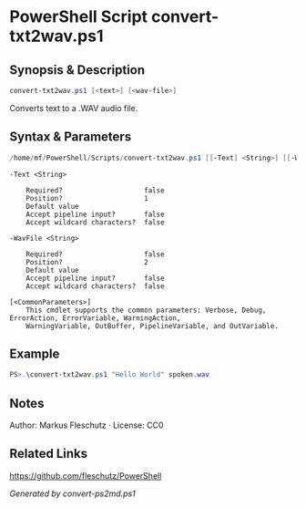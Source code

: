 # PowerShell Script convert-txt2wav.ps1

## Synopsis & Description
```powershell
convert-txt2wav.ps1 [<text>] [<wav-file>]
```

Converts text to a .WAV audio file.

## Syntax & Parameters
```powershell
/home/mf/PowerShell/Scripts/convert-txt2wav.ps1 [[-Text] <String>] [[-WavFile] <String>] [<CommonParameters>]
```

```
-Text <String>
    
    Required?                    false
    Position?                    1
    Default value                
    Accept pipeline input?       false
    Accept wildcard characters?  false
```

```
-WavFile <String>
    
    Required?                    false
    Position?                    2
    Default value                
    Accept pipeline input?       false
    Accept wildcard characters?  false
```

```
[<CommonParameters>]
    This cmdlet supports the common parameters: Verbose, Debug, ErrorAction, ErrorVariable, WarningAction, 
    WarningVariable, OutBuffer, PipelineVariable, and OutVariable.
```

## Example
```powershell
PS>.\convert-txt2wav.ps1 "Hello World" spoken.wav
```


## Notes
Author: Markus Fleschutz · License: CC0

## Related Links
https://github.com/fleschutz/PowerShell

*Generated by convert-ps2md.ps1*
